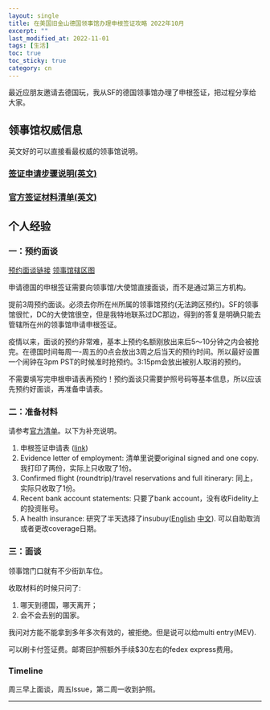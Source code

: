 ```yaml
---
layout: single
title: 在美国旧金山德国领事馆办理申根签证攻略 2022年10月
excerpt: ""
last_modified_at: 2022-11-01
tags: [生活]
toc: true
toc_sticky: true
category: cn
---
```

最近应朋友邀请去德国玩，我从SF的德国领事馆办理了申根签证，把过程分享给大家。

## 领事馆权威信息
英文好的可以直接看最权威的领事馆说明。
### [签证申请步骤说明(英文)](https://www.germany.info/us-en/service/visa/business-visa/963542?openAccordionId=item-953982-0-panel)
### [官方签证材料清单(英文)](https://www.germany.info/blob/2305060/edce38aaed09f0d1d7b372c9b3e54928/schengen-visa-requirements-data.pdf)

## 个人经验
### 一：预约面谈
[预约面谈链接](https://www.germany.info/us-en/appointment/899906)
[领事馆辖区图](https://www.germany.info/us-en/consulate-finder/895706)

申请德国的申根签证需要向领事馆/大使馆直接面谈，而不是通过第三方机构。

提前3周预约面谈。必须去你所在州所属的领事馆预约(无法跨区预约)。SF的领事馆很忙，DC的大使馆很空，但是我特地联系过DC那边，得到的答复是明确只能去管辖所在州的领事馆申请申根签证。

疫情以来，面谈的预约非常难，基本上预约名额刚放出来后5～10分钟之内会被抢完。在德国时间每周一-周五的0点会放出3周之后当天的预约时间。所以最好设置一个闹钟在3pm PST的时候准时抢预约。3:15pm会放出被别人取消的预约。

不需要填写完申根申请表再预约！预约面谈只需要护照号码等基本信息，所以应该先预约好面谈，再准备申请表。

### 二：准备材料
请参考[官方清单](https://www.germany.info/blob/2305060/edce38aaed09f0d1d7b372c9b3e54928/schengen-visa-requirements-data.pdf)。以下为补充说明。
1. 申根签证申请表 ([link](https://videx.diplo.de/videx/desktop/index.html#start))
2. Evidence letter of employment: 清单里说要original signed and one copy. 我打印了两份，实际上只收取了1份。
3. Confirmed flight (roundtrip)/travel reservations and full itinerary: 同上，实际只收取了1份。
4. Recent bank account statements: 只要了bank account，没有收Fidelity上的投资账号。
5. A health insurance: 研究了半天选择了insubuy([English](https://email.mg.insubuy.com/c/eJxNj0GOgzAMRU9DdkV2aFJYZFGp6m7OUAXHQEZNQIQM4vYNmlmM5I3f07f82aDWN9l2oEE4oxVSx8IbCVIiAsJNIUANyG1nCZ0aeqReV1cIY-1jyn0-apqDmMzgNKgOh16CJqLGWS4h1aJSdC1J8TbTti2pau6VfJbZ9_3_iV-YaOI4crz8-GQvp15tJD5l88xbeKU5r2VvHl_HnWjOcaukPkVg53MogoP17z9INizWj7HglQdeE9Pm5yhW8z2nKdvl8LGUGc_I-cQHR2FX3g)
[中文](https://email.mg.insubuy.com/c/eJw1jrGOwyAQRL8GuljLglkoKE465T-AxTaR7UTBFPn7I8VJ072ZpylBWUvonDcgOdhZZV9kDQiISoECMh5g4sjIQEzASSNZYeBYp3q2nvpnys9DbgHYLbNzYImiAcxASJQWXOLM7JKWe9iu69WE_hF4H_mf96b0tNd23Y54xrV8fQMP2PK7piL0vQv9C8baYjLaORuTS9ElazbeOIG28ig45Ush65ST7_B4tq3H16ee4-t6xLp_tX-IykZ3)). 可以自助取消或者更改coverage日期。

### 三：面谈
领事馆门口就有不少街趴车位。

收取材料的时候只问了:
1. 哪天到德国，哪天离开；
2. 会不会去别的国家。

我问对方能不能拿到多年多次有效的，被拒绝。但是说可以给multi entry(MEV).

可以刷卡付签证费。邮寄回护照额外手续$30左右的fedex express费用。

### Timeline
周三早上面谈，周五Issue，第二周一收到护照。

---
